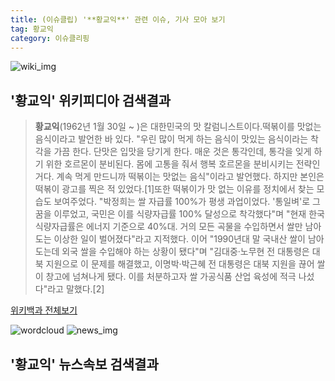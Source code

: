 ```yaml
---
title: (이슈클립) '**황교익**' 관련 이슈, 기사 모아 보기
tag: 황교익
category: 이슈클리핑
---
```

![wiki_img](https://user-images.githubusercontent.com/42597476/44503234-41136a80-a6d0-11e8-9071-6fc6418eafe4.png)
## **'**황교익**'** 위키피디아 검색결과
>**황교익**(1962년 1월 30일 ~ )은 대한민국의 맛 칼럼니스트이다.떡볶이를 맛없는 음식이라고 발언한 바 있다. "우린 많이 먹게 하는 음식이 맛있는 음식이라는 착각을 가끔 한다. 단맛은 입맛을 당기게 한다. 매운 것은 통각인데, 통각을 잊게 하기 위한 호르몬이 분비된다. 몸에 고통을 줘서 행복 호르몬을 분비시키는 전략인 거다. 계속 먹게 만드니까 떡볶이는 맛없는 음식"이라고 발언했다. 하지만 본인은 떡볶이 광고를 찍은 적 있었다.[1]또한 떡볶이가 맛 없는 이유를 정치에서 찾는 모습도 보여주었다. "박정희는 쌀 자급률 100%가 평생 과업이었다. '통일벼'로 그 꿈을 이루었고, 국민은 이를 식량자급률 100% 달성으로 착각했다"며 "현재 한국 식량자급률은 에너지 기준으로 40%대. 거의 모든 곡물을 수입하면서 쌀만 남아도는 이상한 일이 벌어졌다"라고 지적했다. 이어 "1990년대 말 국내산 쌀이 남아도는데 외국 쌀을 수입해야 하는 상황이 됐다"며 "김대중·노무현 전 대통령은 대북 지원으로 이 문제를 해결했고, 이명박·박근혜 전 대통령은 대북 지원을 끊어 쌀이 창고에 넘쳐나게 됐다. 이를 처분하고자 쌀 가공식품 산업 육성에 적극 나섰다"라고 말했다.[2]

<a href="https://ko.wikipedia.org/wiki/황교익" target="_blank">위키백과 전체보기</a>

![wordcloud](https://s3.ap-northeast-2.amazonaws.com/lyrics101-wordcloud/2018-10-03-1538498732.png)
![news_img](https://user-images.githubusercontent.com/42597476/44507050-1206f400-a6e4-11e8-8d98-7ffbfebb353f.png)
## **'**황교익**'** 뉴스속보 검색결과

